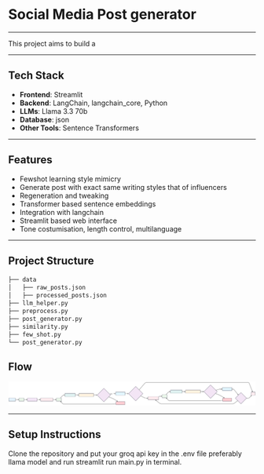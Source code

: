 # Social Media Post generator

---

This project aims to build a 

---

## Tech Stack
- **Frontend**: Streamlit
- **Backend**: LangChain, langchain_core, Python
- **LLMs**: Llama 3.3 70b
- **Database**: json
- **Other Tools**: Sentence Transformers

---

## Features

- Fewshot learning style mimicry
- Generate post with exact same writing styles that of influencers
- Regeneration and tweaking
- Transformer based sentence embeddings
- Integration with langchain
- Streamlit based web interface
- Tone costumisation, length control, multilanguage

---

## Project Structure
```
├── data
│   ├── raw_posts.json
│   ├── processed_posts.json
├── llm_helper.py
├── preprocess.py
├── post_generator.py
├── similarity.py
├── few_shot.py
└── post_generator.py
```

## Flow

![Flowchart](Flow.svg)

---

## Setup Instructions

Clone the repository and put your groq api key in the .env file preferably llama model and run streamlit run main.py in terminal.
